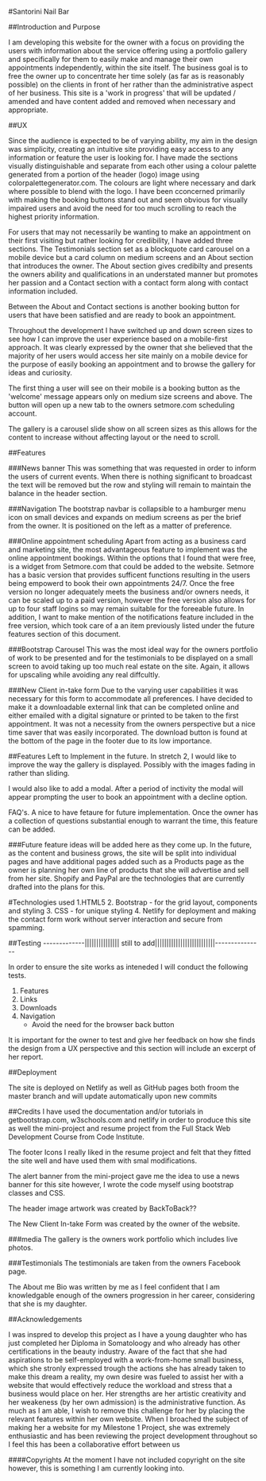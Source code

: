 #Santorini Nail Bar

##Introduction and Purpose

I am developing this website for the owner with a focus on providing the users with information about the service offering using a portfolio gallery and specifically for them to easily make and manage their own appointments independently, within the site itself. The business goal is to free the owner up to concentrate her time solely (as far as is reasonably possible) on the clients in front of her rather than the administrative aspect of her business. This site is a 'work in progress' that will be updated / amended and have content added and removed when necessary and appropriate.

##UX

Since the audience is expected to be of varying ability, my aim in the design was simplicity, creating an intuitive site providing easy access to any information or feature the user is looking for. I have made the sections visually distinguishable and separate from each other using a colour palette generated from a portion of the header (logo) image using colorpalettegenerator.com. The colours are light where necessary and dark where possible to blend with the logo. I have been cconcerned primarily with making the booking buttons stand out and seem obvious for visually impaired users and avoid the need for too much scrolling to reach the highest priority information.

For users that may not necessarily be wanting to make an appointment on their first visiting but rather looking for credibility, I have added three sections. The Testimonials section set as a blockquote card carousel on a mobile device but a card column on medium screens and an About section that introduces the owner. The About section gives credibilty and presents the owners ability and qualifications in an understated manner but promotes her passion and a Contact section with a contact form along with contact information included.

Between the About and Contact sections is another booking button for users that have been satisfied and are ready to book an appointment.

Throughout the development I have switched up and down screen sizes to see how I can improve the user experience based on a mobile-first approach. It was clearly expressed by the owner that she believed that the majority of her users would access her site mainly on a mobile device for the purpose of easily booking an appointment and to browse the gallery for ideas and curiosity.

The first thing a user will see on their mobile is a booking button as the 'welcome' message appears only on medium size screens and above. The button will open up a new tab to the owners setmore.com scheduling account.

The gallery is a carousel slide show on all screen sizes as this allows for the content to increase without affecting layout or the need to scroll.


##Features

###News banner
This was something that was requested in order to inform the users of current events. When there is nothing significant to broadcast the text will be removed but the row and styling will remain to maintain the balance in the header section.

###Navigation
The bootstrap navbar is collapsible to a hamburger menu icon on small devices and expands on medium screens as per the brief from the owner. It is positioned on the left as a matter of preference.

###Online appointment scheduling
Apart from acting as a business card and marketing site, the most advantageous feature to implement was the online appointment bookings. Within the options that I found that were free, is a widget from Setmore.com that could be added to the website. Setmore has a basic version that provides sufficent functions resulting in the users being empowerd to book their own appointments 24/7. Once the free version no longer adequately meets the business and/or owners needs, it can be scaled up to a paid version, however the free version also allows for up to four staff logins so may remain suitable for the foreeable future. In addition, I want to make mention of the notifications feature included in the free version, which took care of a an item previously listed under the future features section of this document.

###Bootstrap Carousel
This was the most ideal way for the owners portfolio of work to be presented and for the testimonials to be displayed on a small screen to avoid taking up too much real estate on the site. Again, it allows for upscaling while avoiding any real diffcultly.


###New Client in-take form
Due to the varying user capabilities it was necessary for this form to accommodate all preferences. I have decided to make it a downloadable external link that can be completed online and either emailed with a digital signature or printed to be taken to the first appointment. It was not a necessity from the owners perspective but a nice time saver that was easily incorporated. The download button is found at the bottom of the page in the footer due to its low importance.


##Features Left to Implement in the future.
In stretch 2, I would like to improve the way the gallery is displayed. Possibly with the images fading in rather than sliding.

I would also like to add a modal. After a period of inctivity the modal will appear prompting the user to book an appointment with a decline option.

FAQ's. A nice to have fetaure for future implementation. Once the owner has a collection of questions substantial enough to warrant the time, this feature can be added.

###Future feature ideas will be added here as they come up.
In the future, as the content and business grows, the site will be split into individual pages and have additional pages added such as a Products page as the owner is planning her own line of products that she will advertise and sell from her site. Shopify and PayPal are the technologies that are currently drafted into the plans for this.

#Technologies used
1.HTML5
2. Bootstrap - for the grid layout, components and styling
3. CSS - for unique styling
4. Netlify for deployment and making the contact form work without server interaction and secure from spamming.

##Testing   -------------||||||||||||||| still to add||||||||||||||||||||||||||---------------

In order to ensure the site works as inteneded I will conduct the following tests.

1. Features
2. Links
3. Downloads
4. Navigation
    * Avoid the need for the browser back button

It is important for the owner to test and give her feedback on how she finds the design from a UX perspective and this section will include an excerpt of her report.


##Deployment

The site is deployed on Netlify as well as GitHub pages both froom the master branch and will update automatically upon new commits


##Credits
I have used the documentation and/or tutorials in getbootstrap.com, w3schools.com and netlify in order to produce this site as well the mini-project and resume project from the Full Stack Web Development Course from Code Institute.

The footer Icons I really liked in the resume project and felt that they fitted the site well and have used them with smal modifications.

The alert banner from the mini-project gave me the idea to use a news banner for this site however, I wrote the code myself using bootstrap classes and CSS.

The header image artwork was created by BackToBack??

The New Client In-take Form was created by the owner of the website.

###media
The gallery is the owners work portfolio which includes live photos.

###Testimonials
The testimonials are taken from the owners Facebook page.

The About me Bio was written by me as I feel confident that I am knowledgable enough of the owners progression in her career, considering that she is my daughter.


##Acknowledgements

I was inspred to develop this project as I have a young daughter who has just completed her Diploma in Somatoloogy and who already has other certifications in the beauty industry. Aware of the fact that she had aspirations to be self-employed with a work-from-home small business, which she stronly expressed trough the actions she has already taken to make this dream a reality, my own desire was fueled to assist her with a website that would effectively reduce the workload and stress that a business would place on her. Her strengths are her artistic creativity and her weakeness (by her own admission) is the administrative function. As much as I am able, I wish to remove this challenge for her by placing the relevant features within her own website. When I broached the subject of making her a website for my Milestone 1 Project, she was extremely enthusiastic and has been reviewing the project development throughout so I feel this has been a collaborative effort between us


####Copyrights
At the moment I have not included copyright on the site however, this is something I am currently looking into.


